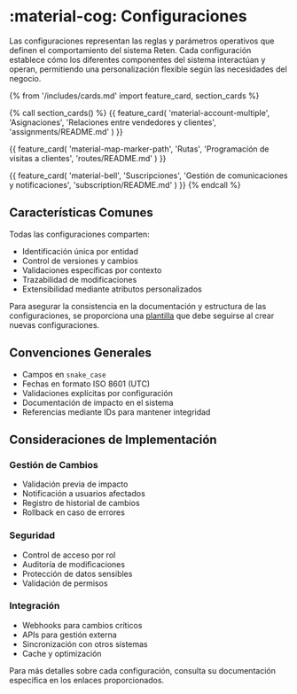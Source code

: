 # :material-cog: Configuraciones

Las configuraciones representan las reglas y parámetros operativos que definen el comportamiento del sistema Reten. Cada configuración establece cómo los diferentes componentes del sistema interactúan y operan, permitiendo una personalización flexible según las necesidades del negocio.

{% from '/includes/cards.md' import feature_card, section_cards %}

{% call section_cards() %}
{{ feature_card(
    'material-account-multiple',
    'Asignaciones',
    'Relaciones entre vendedores y clientes',
    'assignments/README.md'
) }}

{{ feature_card(
    'material-map-marker-path',
    'Rutas',
    'Programación de visitas a clientes',
    'routes/README.md'
) }}

{{ feature_card(
    'material-bell',
    'Suscripciones',
    'Gestión de comunicaciones y notificaciones',
    'subscription/README.md'
) }}
{% endcall %}

## Características Comunes

Todas las configuraciones comparten:

- Identificación única por entidad
- Control de versiones y cambios
- Validaciones específicas por contexto
- Trazabilidad de modificaciones
- Extensibilidad mediante atributos personalizados

Para asegurar la consistencia en la documentación y estructura de las configuraciones, se proporciona una [plantilla](./_template.md) que debe seguirse al crear nuevas configuraciones.

## Convenciones Generales

- Campos en `snake_case`
- Fechas en formato ISO 8601 (UTC)
- Validaciones explícitas por configuración
- Documentación de impacto en el sistema
- Referencias mediante IDs para mantener integridad


## Consideraciones de Implementación

### Gestión de Cambios

- Validación previa de impacto
- Notificación a usuarios afectados
- Registro de historial de cambios
- Rollback en caso de errores

### Seguridad

- Control de acceso por rol
- Auditoría de modificaciones
- Protección de datos sensibles
- Validación de permisos

### Integración

- Webhooks para cambios críticos
- APIs para gestión externa
- Sincronización con otros sistemas
- Cache y optimización

Para más detalles sobre cada configuración, consulta su documentación específica en los enlaces proporcionados. 